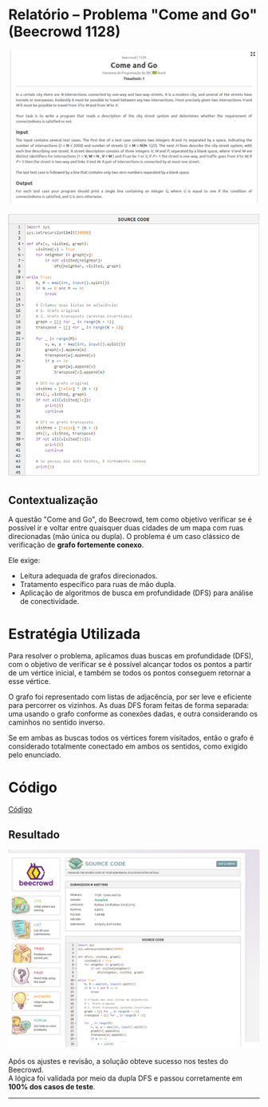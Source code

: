 # Relatório – Problema "Come and Go" (Beecrowd 1128)

![questao_comeandgo](../../assets/lista1/come_1128/comeandgo.png)

![codigo_comeandgo](../../assets/lista1/come_1128/codigo-comeandgo.png)

## Contextualização

A questão "Come and Go", do Beecrowd, tem como objetivo verificar se é possível ir e voltar entre quaisquer duas cidades de um mapa com ruas direcionadas (mão única ou dupla). O problema é um caso clássico de verificação de **grafo fortemente conexo**.

Ele exige:
- Leitura adequada de grafos direcionados.
- Tratamento específico para ruas de mão dupla.
- Aplicação de algoritmos de busca em profundidade (DFS) para análise de conectividade.

# Estratégia Utilizada

Para resolver o problema, aplicamos duas buscas em profundidade (DFS), com o objetivo de verificar se é possível alcançar todos os pontos a partir de um vértice inicial, e também se todos os pontos conseguem retornar a esse vértice.

O grafo foi representado com listas de adjacência, por ser leve e eficiente para percorrer os vizinhos. As duas DFS foram feitas de forma separada: uma usando o grafo conforme as conexões dadas, e outra considerando os caminhos no sentido inverso.

Se em ambas as buscas todos os vértices forem visitados, então o grafo é considerado totalmente conectado em ambos os sentidos, como exigido pelo enunciado.



# Código

[Código](1128-comeandgo.py)

## Resultado

![codigo_comeandgo](../../assets/lista1/come_1128/comeandgo_solucionado.png)

Após os ajustes e revisão, a solução obteve sucesso nos testes do Beecrowd.  
A lógica foi validada por meio da dupla DFS e passou corretamente em **100% dos casos de teste**.

---
